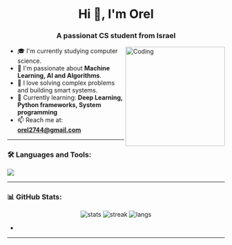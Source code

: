 <h1 align="center">Hi 👋, I'm Orel</h1>
<h3 align="center">A passionat CS student from Israel</h3>

<img align="right" alt="Coding" width="230" src="https://media.giphy.com/media/qgQUggAC3Pfv687qPC/giphy.gif" />

- 🎓 I'm currently studying computer science.
- 🤖 I'm passionate about **Machine Learning, AI and Algorithms**.
- 🧠 I love solving complex problems and building smart systems.
- 🌱 Currently learning: **Deep Learning, Python frameworks, System programming**
- 📫 Reach me at: **orel2744@gmail.com**

---

### 🛠 Languages and Tools:
<p>
  <img src="https://skillicons.dev/icons?i=java,python,cpp,c,mongodb,mysql,git,github,vscode,linux" />
</p>

---

### 📊 GitHub Stats:
<p align="center">
  <img src="https://github-readme-stats.vercel.app/api?username=orel2134&show_icons=true&theme=tokyonight" alt="stats"/>
  <img src="https://github-readme-streak-stats.herokuapp.com/?user=orel2134&theme=tokyonight" alt="streak"/>
  <img src="https://github-readme-stats.vercel.app/api/top-langs/?username=orel2134&layout=compact&theme=tokyonight" alt="langs"/>
</p>

-
---
